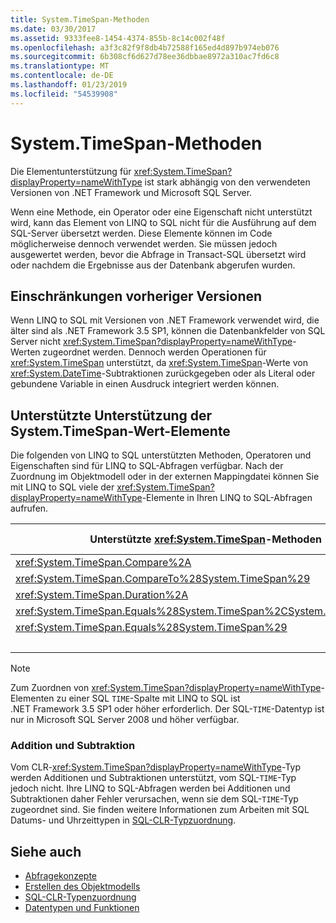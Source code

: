 ```yaml
---
title: System.TimeSpan-Methoden
ms.date: 03/30/2017
ms.assetid: 9333fee8-1454-4374-855b-8c14c002f48f
ms.openlocfilehash: a3f3c82f9f8db4b72588f165ed4d897b974eb076
ms.sourcegitcommit: 6b308cf6d627d78ee36dbbae8972a310ac7fd6c8
ms.translationtype: MT
ms.contentlocale: de-DE
ms.lasthandoff: 01/23/2019
ms.locfileid: "54539908"
---
```

# <a name="systemtimespan-methods"></a>System.TimeSpan-Methoden
Die Elementunterstützung für <xref:System.TimeSpan?displayProperty=nameWithType> ist stark abhängig von den verwendeten Versionen von .NET Framework und Microsoft SQL Server.  
  
 Wenn eine Methode, ein Operator oder eine Eigenschaft nicht unterstützt wird, kann das Element von LINQ to SQL nicht für die Ausführung auf dem SQL-Server übersetzt werden. Diese Elemente können im Code möglicherweise dennoch verwendet werden. Sie müssen jedoch ausgewertet werden, bevor die Abfrage in Transact-SQL übersetzt wird oder nachdem die Ergebnisse aus der Datenbank abgerufen wurden.  
  
## <a name="previous-limitations"></a>Einschränkungen vorheriger Versionen  
 Wenn LINQ to SQL mit Versionen von .NET Framework verwendet wird, die älter sind als .NET Framework 3.5 SP1, können die Datenbankfelder von SQL Server nicht <xref:System.TimeSpan?displayProperty=nameWithType>-Werten zugeordnet werden. Dennoch werden Operationen für <xref:System.TimeSpan> unterstützt, da <xref:System.TimeSpan>-Werte von <xref:System.DateTime>-Subtraktionen zurückgegeben oder als Literal oder gebundene Variable in einen Ausdruck integriert werden können.  
  
## <a name="supported-systemtimespan-member-support"></a>Unterstützte Unterstützung der System.TimeSpan-Wert-Elemente

 Die folgenden von LINQ to SQL unterstützten Methoden, Operatoren und Eigenschaften sind für LINQ to SQL-Abfragen verfügbar. Nach der Zuordnung im Objektmodell oder in der externen Mappingdatei können Sie mit LINQ to SQL viele der <xref:System.TimeSpan?displayProperty=nameWithType>-Elemente in Ihren LINQ to SQL-Abfragen aufrufen.  
  
|Unterstützte <xref:System.TimeSpan>-Methoden|Unterstützte <xref:System.TimeSpan>-Operatoren|Unterstützte <xref:System.TimeSpan>-Eigenschaften|  
|------------------------------------------------------------------------------------------------------------------------------------------------|--------------------------------------------------------------------------------------------------------------------------------------------------|---------------------------------------------------------------------------------------------------------------------------------------------------|  
|<xref:System.TimeSpan.Compare%2A>|<xref:System.TimeSpan.op_Equality%2A>|<xref:System.TimeSpan.Days%2A>|  
|<xref:System.TimeSpan.CompareTo%28System.TimeSpan%29>|<xref:System.TimeSpan.op_GreaterThan%2A>|<xref:System.TimeSpan.Hours%2A>|  
|<xref:System.TimeSpan.Duration%2A>|<xref:System.TimeSpan.op_GreaterThanOrEqual%2A>|<xref:System.TimeSpan.MaxValue>|  
|<xref:System.TimeSpan.Equals%28System.TimeSpan%2CSystem.TimeSpan%29>|<xref:System.TimeSpan.op_Inequality%2A>|<xref:System.TimeSpan.Milliseconds%2A>|  
|<xref:System.TimeSpan.Equals%28System.TimeSpan%29>|<xref:System.TimeSpan.op_LessThan%2A>|<xref:System.TimeSpan.Minutes%2A>|  
||<xref:System.TimeSpan.op_LessThanOrEqual%2A>|<xref:System.TimeSpan.MinValue>|  
  
> [!NOTE]
>  Zum Zuordnen von <xref:System.TimeSpan?displayProperty=nameWithType>-Elementen zu einer SQL `TIME`-Spalte mit LINQ to SQL ist .NET Framework 3.5 SP1 oder höher erforderlich. Der SQL-`TIME`-Datentyp ist nur in Microsoft SQL Server 2008 und höher verfügbar.  
  
### <a name="addition-and-subtraction"></a>Addition und Subtraktion  
 Vom CLR-<xref:System.TimeSpan?displayProperty=nameWithType>-Typ werden Additionen und Subtraktionen unterstützt, vom SQL-`TIME`-Typ jedoch nicht. Ihre LINQ to SQL-Abfragen werden bei Additionen und Subtraktionen daher Fehler verursachen, wenn sie dem SQL-`TIME`-Typ zugeordnet sind. Sie finden weitere Informationen zum Arbeiten mit SQL Datums- und Uhrzeittypen in [SQL-CLR-Typzuordnung](../../../../../../docs/framework/data/adonet/sql/linq/sql-clr-type-mapping.md).  
  
## <a name="see-also"></a>Siehe auch
- [Abfragekonzepte](../../../../../../docs/framework/data/adonet/sql/linq/query-concepts.md)
- [Erstellen des Objektmodells](../../../../../../docs/framework/data/adonet/sql/linq/creating-the-object-model.md)
- [SQL-CLR-Typenzuordnung](../../../../../../docs/framework/data/adonet/sql/linq/sql-clr-type-mapping.md)
- [Datentypen und Funktionen](../../../../../../docs/framework/data/adonet/sql/linq/data-types-and-functions.md)
